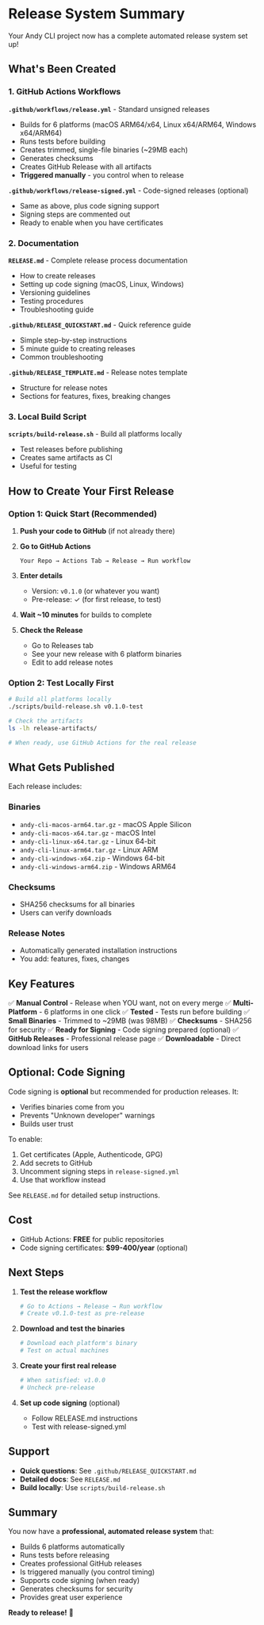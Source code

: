 # Release System Summary

Your Andy CLI project now has a complete automated release system set up!

## What's Been Created

### 1. GitHub Actions Workflows

**`.github/workflows/release.yml`** - Standard unsigned releases
- Builds for 6 platforms (macOS ARM64/x64, Linux x64/ARM64, Windows x64/ARM64)
- Runs tests before building
- Creates trimmed, single-file binaries (~29MB each)
- Generates checksums
- Creates GitHub Release with all artifacts
- **Triggered manually** - you control when to release

**`.github/workflows/release-signed.yml`** - Code-signed releases (optional)
- Same as above, plus code signing support
- Signing steps are commented out
- Ready to enable when you have certificates

### 2. Documentation

**`RELEASE.md`** - Complete release process documentation
- How to create releases
- Setting up code signing (macOS, Linux, Windows)
- Versioning guidelines
- Testing procedures
- Troubleshooting guide

**`.github/RELEASE_QUICKSTART.md`** - Quick reference guide
- Simple step-by-step instructions
- 5 minute guide to creating releases
- Common troubleshooting

**`.github/RELEASE_TEMPLATE.md`** - Release notes template
- Structure for release notes
- Sections for features, fixes, breaking changes

### 3. Local Build Script

**`scripts/build-release.sh`** - Build all platforms locally
- Test releases before publishing
- Creates same artifacts as CI
- Useful for testing

## How to Create Your First Release

### Option 1: Quick Start (Recommended)

1. **Push your code to GitHub** (if not already there)

2. **Go to GitHub Actions**
   ```
   Your Repo → Actions Tab → Release → Run workflow
   ```

3. **Enter details**
   - Version: `v0.1.0` (or whatever you want)
   - Pre-release: ✓ (for first release, to test)

4. **Wait ~10 minutes** for builds to complete

5. **Check the Release**
   - Go to Releases tab
   - See your new release with 6 platform binaries
   - Edit to add release notes

### Option 2: Test Locally First

```bash
# Build all platforms locally
./scripts/build-release.sh v0.1.0-test

# Check the artifacts
ls -lh release-artifacts/

# When ready, use GitHub Actions for the real release
```

## What Gets Published

Each release includes:

### Binaries
- `andy-cli-macos-arm64.tar.gz` - macOS Apple Silicon
- `andy-cli-macos-x64.tar.gz` - macOS Intel
- `andy-cli-linux-x64.tar.gz` - Linux 64-bit
- `andy-cli-linux-arm64.tar.gz` - Linux ARM
- `andy-cli-windows-x64.zip` - Windows 64-bit
- `andy-cli-windows-arm64.zip` - Windows ARM64

### Checksums
- SHA256 checksums for all binaries
- Users can verify downloads

### Release Notes
- Automatically generated installation instructions
- You add: features, fixes, changes

## Key Features

✅ **Manual Control** - Release when YOU want, not on every merge
✅ **Multi-Platform** - 6 platforms in one click
✅ **Tested** - Tests run before building
✅ **Small Binaries** - Trimmed to ~29MB (was 98MB)
✅ **Checksums** - SHA256 for security
✅ **Ready for Signing** - Code signing prepared (optional)
✅ **GitHub Releases** - Professional release page
✅ **Downloadable** - Direct download links for users

## Optional: Code Signing

Code signing is **optional** but recommended for production releases. It:
- Verifies binaries come from you
- Prevents "Unknown developer" warnings
- Builds user trust

To enable:
1. Get certificates (Apple, Authenticode, GPG)
2. Add secrets to GitHub
3. Uncomment signing steps in `release-signed.yml`
4. Use that workflow instead

See `RELEASE.md` for detailed setup instructions.

## Cost

- GitHub Actions: **FREE** for public repositories
- Code signing certificates: **$99-400/year** (optional)

## Next Steps

1. **Test the release workflow**
   ```bash
   # Go to Actions → Release → Run workflow
   # Create v0.1.0-test as pre-release
   ```

2. **Download and test the binaries**
   ```bash
   # Download each platform's binary
   # Test on actual machines
   ```

3. **Create your first real release**
   ```bash
   # When satisfied: v1.0.0
   # Uncheck pre-release
   ```

4. **Set up code signing** (optional)
   - Follow RELEASE.md instructions
   - Test with release-signed.yml

## Support

- **Quick questions**: See `.github/RELEASE_QUICKSTART.md`
- **Detailed docs**: See `RELEASE.md`
- **Build locally**: Use `scripts/build-release.sh`

## Summary

You now have a **professional, automated release system** that:
- Builds 6 platforms automatically
- Runs tests before releasing
- Creates professional GitHub releases
- Is triggered manually (you control timing)
- Supports code signing (when ready)
- Generates checksums for security
- Provides great user experience

**Ready to release!** 🚀
